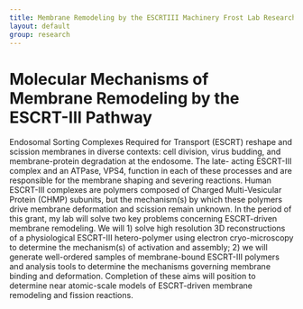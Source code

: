 ```yaml
---
title: Membrane Remodeling by the ESCRTIII Machinery Frost Lab Research
layout: default
group: research
---
```


# Molecular Mechanisms of Membrane Remodeling by the ESCRT-III Pathway

Endosomal Sorting Complexes Required for Transport (ESCRT) reshape and scission membranes in diverse 
contexts: cell division, virus budding, and membrane-protein degradation at the endosome. The late-
acting ESCRT-III complex and an ATPase, VPS4, function in each of these processes and are responsible 
for the membrane shaping and severing reactions. Human ESCRT-III complexes are polymers composed of 
Charged Multi-Vesicular Protein (CHMP) subunits, but the mechanism(s) by which these polymers drive 
membrane deformation and scission remain unknown. In the period of this grant, my lab will solve two 
key problems concerning ESCRT-driven membrane remodeling. We will 1) solve high resolution 3D 
reconstructions of a physiological ESCRT-III hetero-polymer using electron cryo-microscopy to 
determine the mechanism(s) of activation and assembly; 2) we will generate well-ordered samples of 
membrane-bound ESCRT-III polymers and analysis tools to determine the mechanisms governing membrane 
binding and deformation. Completion of these aims will position to determine 
near atomic-scale models of ESCRT-driven membrane remodeling and fission reactions.